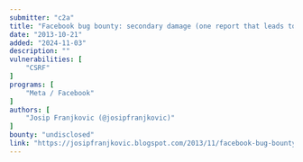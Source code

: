 ```yaml
---
submitter: "c2a"
title: "Facebook bug bounty: secondary damage (one report that leads to more bugs), fairness, and why I really like reporting to Facebook"
date: "2013-10-21"
added: "2024-11-03"
description: ""
vulnerabilities: [
    "CSRF"
]
programs: [
    "Meta / Facebook"
]
authors: [
    "Josip Franjkovic (@josipfranjkovic)"
]
bounty: "undisclosed"
link: "https://josipfranjkovic.blogspot.com/2013/11/facebook-bug-bounty-secondary-damage.html"
---
```




